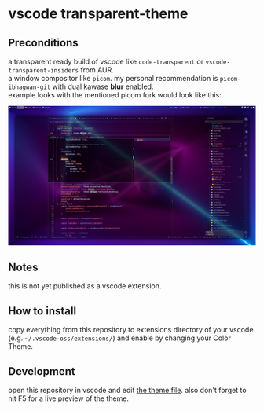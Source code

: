 # vscode transparent-theme

## Preconditions

a transparent ready build of vscode like `code-transparent` or `vscode-transparent-insiders` from AUR.  
a window compositor like `picom`. my personal recommendation is `picom-ibhagwan-git` with dual kawase **blur** enabled.  
example looks with the mentioned picom fork would look like this:

![screenshot0](./screenshots/screenshot.png)

## Notes

this is not yet published as a vscode extension.

## How to install

copy everything from this repository to extensions directory of your vscode (e.g. `~/.vscode-oss/extensions/`) and enable by changing your Color Theme.

## Development

open this repository in vscode and edit [the theme file](./themes/transparent-theme-color-theme.json). also don't forget to hit F5 for a live preview of the theme.
